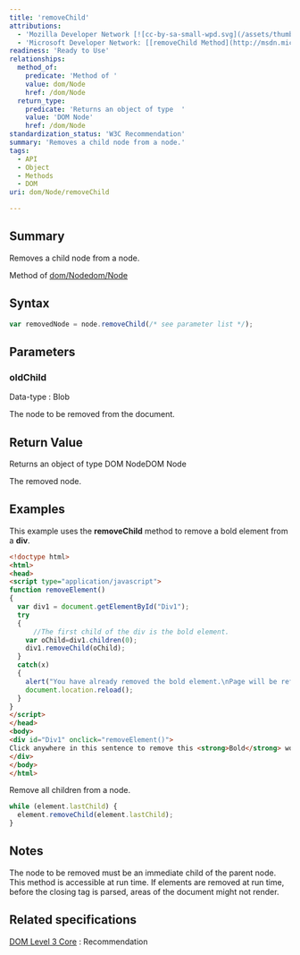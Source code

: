```yaml
---
title: 'removeChild'
attributions:
  - 'Mozilla Developer Network [![cc-by-sa-small-wpd.svg](/assets/thumb/8/8c/cc-by-sa-small-wpd.svg/120px-cc-by-sa-small-wpd.svg.png)](http://creativecommons.org/licenses/by-sa/3.0/us/): [[Node.removeChild](https://developer.mozilla.org/en-US/docs/Web/API/Node.removeChild) Article]'
  - 'Microsoft Developer Network: [[removeChild Method](http://msdn.microsoft.com/en-us/library/ie/ms536702(v=vs.85).aspx) Article]'
readiness: 'Ready to Use'
relationships:
  method_of:
    predicate: 'Method of '
    value: dom/Node
    href: /dom/Node
  return_type:
    predicate: 'Returns an object of type  '
    value: 'DOM Node'
    href: /dom/Node
standardization_status: 'W3C Recommendation'
summary: 'Removes a child node from a node.'
tags:
  - API
  - Object
  - Methods
  - DOM
uri: dom/Node/removeChild

---
```

## Summary

Removes a child node from a node.

Method of [dom/Node](/dom/Node)[dom/Node](/dom/Node)

## Syntax

``` js
var removedNode = node.removeChild(/* see parameter list */);
```

## Parameters

### oldChild

 Data-type
:   Blob

 The node to be removed from the document.

## Return Value

Returns an object of type DOM NodeDOM Node

The removed node.

## Examples

This example uses the **removeChild** method to remove a bold element from a **div**.

``` html
<!doctype html>
<html>
<head>
<script type="application/javascript">
function removeElement()
{
  var div1 = document.getElementById("Div1");
  try
  {
      //The first child of the div is the bold element.
    var oChild=div1.children(0);
    div1.removeChild(oChild);
  }
  catch(x)
  {
    alert("You have already removed the bold element.\nPage will be refreshed when you click OK.")
    document.location.reload();
  }
}
</script>
</head>
<body>
<div id="Div1" onclick="removeElement()">
Click anywhere in this sentence to remove this <strong>Bold</strong> word.
</div>
</body>
</html>
```

Remove all children from a node.

``` js
while (element.lastChild) {
  element.removeChild(element.lastChild);
}
```

## Notes

The node to be removed must be an immediate child of the parent node. This method is accessible at run time. If elements are removed at run time, before the closing tag is parsed, areas of the document might not render.

## Related specifications

[DOM Level 3 Core](http://www.w3.org/TR/DOM-Level-3-Core/)
:   Recommendation
